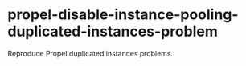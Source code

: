 # propel-disable-instance-pooling-duplicated-instances-problem
Reproduce Propel duplicated instances problems.
